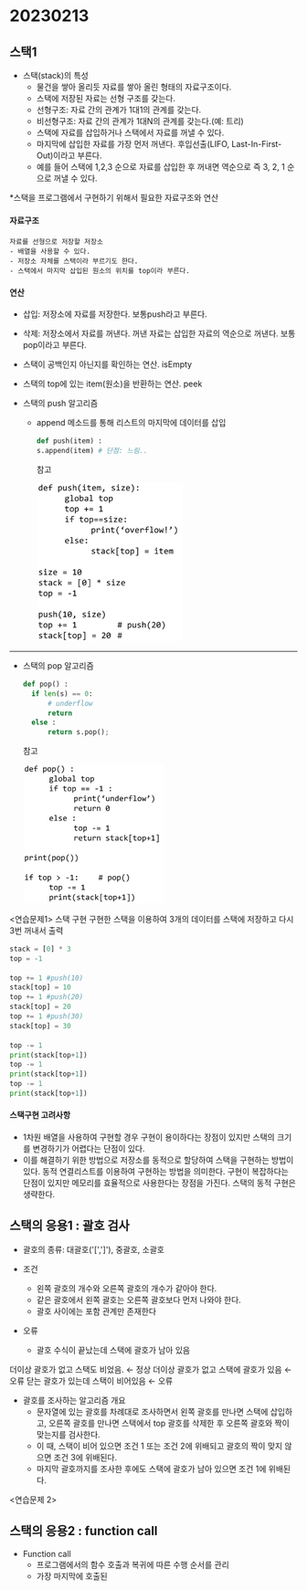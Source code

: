 # 20230213

## 스택1

- 스택(stack)의 특성
  - 물건을 쌓아 올리듯 자료를 쌓아 올린 형태의 자료구조이다.
  - 스택에 저장된 자료는 선형 구조를 갖는다.
  - 선형구조: 자료 간의 관계가 1대1의 관계를 갖는다.
  - 비선형구조: 자료 간의 관계가 1대N의 관계를 갖는다.(예: 트리)
  - 스택에 자료를 삽입하거나 스택에서 자료를 꺼낼 수 있다.
  - 마지막에 삽입한 자료를 가장 먼저 꺼낸다. 후입선출(LIFO, Last-In-First-Out)이라고 부른다.
  - 예를 들어 스택에 1,2,3 순으로 자료를 삽입한 후 꺼내면 역순으로 즉 3, 2, 1 순으로 꺼낼 수 있다.

*스택을 프로그램에서 구현하기 위해서 필요한 자료구조와 연산

#### 자료구조

    자료를 선형으로 저장할 저장소
    - 배열을 사용할 수 있다.
    - 저장소 자체를 스택이라 부르기도 한다.
    - 스택에서 마지막 삽입된 원소의 위치를 top이라 부른다.

#### 연산

- 삽입: 저장소에 자료를 저장한다. 보통push라고 부른다.

- 삭제: 저장소에서 자료를 꺼낸다. 꺼낸 자료는 삽입한 자료의 역순으로 꺼낸다. 보통 pop이라고 부른다.

- 스택이 공백인지 아닌지를 확인하는 연산. isEmpty

- 스택의 top에 있는 item(원소)을 반환하는 연산. peek

- 스택의 push 알고리즘
  
  - append 메소드를 통해 리스트의 마지막에 데이터를 삽입
    
    ```python
    def push(item) :
    s.append(item) # 단점: 느림..
    ```
    
    참고
    
    <img src="Stack_assets/2023-02-13-11-37-04-image.png" title="" alt="" width="255">

-----------------

- 스택의 pop 알고리즘
  
  ```python
  def pop() :
    if len(s) == 0:
        # underflow
        return
    else :
        return s.pop();
  ```
  
  참고
  
  <img title="" src="Stack_assets/2023-02-13-11-37-21-image.png" alt="" width="246">

<연습문제1>
스택 구현
구현한 스택을 이용하여 3개의 데이터를 스택에 저장하고 
다시 3번 꺼내서 출력

```python
stack = [0] * 3
top = -1

top += 1 #push(10)
stack[top] = 10
top += 1 #push(20)
stack[top] = 20
top += 1 #push(30)
stack[top] = 30

top -= 1
print(stack[top+1])
top -= 1
print(stack[top+1])
top -= 1
print(stack[top+1])
```

#### 스택구현 고려사항

- 1차원 배열을 사용하여 구현할 경우 구현이 용이하다는 장점이 있지만 스택의 크기를 변경하기가 어렵다는 단점이 있다.
- 이를 해결하기 위한 방법으로 저장소를 동적으로 할당하여 스택을 구현하는 방법이 있다. 동적 연결리스트를 이용하여 구현하는 방법을 의미한다. 구현이 복잡하다는 단점이 있지만 메모리를 효율적으로 사용한다는 장점을 가진다. 스택의 동적 구현은 생략한다.

## 스택의 응용1 : 괄호 검사

- 괄호의 종류: 대괄호('[',']'), 중괄호, 소괄호

- 조건
  
  - 왼쪽 괄호의 개수와 오른쪽 괄호의 개수가 같아야 한다.
  - 같은 괄호에서 왼쪽 괄호는 오른쪽 괄호보다 먼저 나와야 한다.
  - 괄호 사이에는 포함 관계만 존재한다

- 오류
  
  - 괄호 수식이 끝났는데 스택에 괄호가 남아 있음

더이상 괄호가 없고 스택도 비었음. ← 정상
더이상 괄호가 없고 스택에 괄호가 있음 ← 오류
닫는 괄호가 있는데 스택이 비어있음 ← 오류

- 괄호를 조사하는 알고리즘 개요
  - 문자열에 있는 괄호를 차례대로 조사하면서 왼쪽 괄호를 만나면 스택에 삽입하고, 오른쪽 괄호를 만나면 스택에서 top 괄호를 삭제한 후 오른쪽 괄호와 짝이 맞는지를 검사한다.
  - 이 때, 스택이 비어 있으면 조건 1 또는 조건 2에 위배되고 괄호의 짝이 맞지 않으면 조건 3에 위배된다.
  - 마지막 괄호까지를 조사한 후에도 스택에 괄호가 남아 있으면 조건 1에 위배된다.

<연습문제 2>

## 스택의 응용2 : function call

- Function call
  - 프로그램에서의 함수 호출과 복귀에 따른 수행 순서를 관리
  - 가장 마지막에 호출된